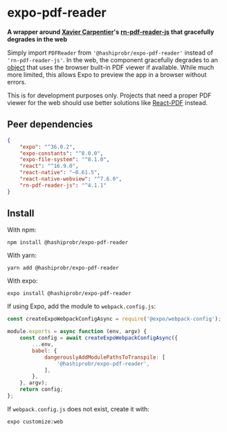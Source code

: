 expo-pdf-reader
===============

**A wrapper around [Xavier Carpentier](https://github.com/xcarpentier)'s
[rn-pdf-reader-js](https://github.com/xcarpentier/rn-pdf-reader-js) that
gracefully degrades in the web**

Simply import `PDFReader` from `'@hashiprobr/expo-pdf-reader'` instead of
`'rn-pdf-reader-js'`. In the web, the component gracefully degrades to an
[object](https://developer.mozilla.org/en-US/docs/Web/HTML/Element/object) that
uses the browser built-in PDF viewer if available. While much more limited, this
allows Expo to preview the app in a browser without errors.

This is for development purposes only. Projects that need a proper PDF viewer
for the web should use better solutions like
[React-PDF](https://github.com/wojtekmaj/react-pdf) instead.


Peer dependencies
-----------------

``` json
{
    "expo": "^36.0.2",
    "expo-constants": "^8.0.0",
    "expo-file-system": "^8.1.0",
    "react": "^16.9.0",
    "react-native": "~0.61.5",
    "react-native-webview": "^7.6.0",
    "rn-pdf-reader-js": "^4.1.1"
}
```


Install
-------

With npm:

```
npm install @hashiprobr/expo-pdf-reader
```

With yarn:

```
yarn add @hashiprobr/expo-pdf-reader
```

With expo:

```
expo install @hashiprobr/expo-pdf-reader
```

If using Expo, add the module to `webpack.config.js`:

``` js
const createExpoWebpackConfigAsync = require('@expo/webpack-config');

module.exports = async function (env, argv) {
    const config = await createExpoWebpackConfigAsync({
        ...env,
        babel: {
            dangerouslyAddModulePathsToTranspile: [
                '@hashiprobr/expo-pdf-reader',
            ],
        },
    }, argv);
    return config;
};
```

If `webpack.config.js` does not exist, create it with:

```
expo customize:web
```
